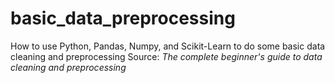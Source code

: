# basic_data_preprocessing

How to use Python, Pandas, Numpy, and Scikit-Learn to do some basic data cleaning and preprocessing
Source:  *The complete beginner's guide to data cleaning and preprocessing* [](https://towardsdatascience.com/the-complete-beginners-guide-to-data-cleaning-and-preprocessing-2070b7d4c6d)
